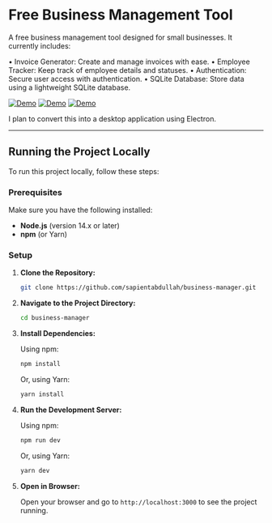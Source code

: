 # Free Business Management Tool

A free business management tool designed for small businesses. It currently includes:

  •	Invoice Generator: Create and manage invoices with ease.
  •	Employee Tracker: Keep track of employee details and statuses.
  •	Authentication: Secure user access with authentication.
  •	SQLite Database: Store data using a lightweight SQLite database.

[![Demo](https://cloud-gkyxa2oyn-hack-club-bot.vercel.app/0screenshot_2024-08-29_at_7.38.29___pm.png)](https://cloud-gkyxa2oyn-hack-club-bot.vercel.app/0screenshot_2024-08-29_at_7.38.29___pm.png)
[![Demo](https://cloud-rbn8npo86-hack-club-bot.vercel.app/0screenshot_2024-08-29_at_7.39.00___pm.png)](https://cloud-rbn8npo86-hack-club-bot.vercel.app/0screenshot_2024-08-29_at_7.39.00___pm.png)
[![Demo](https://cloud-gp1296eig-hack-club-bot.vercel.app/0screenshot_2024-08-29_at_7.39.52___pm.png)](https://cloud-gp1296eig-hack-club-bot.vercel.app/0screenshot_2024-08-29_at_7.39.52___pm.png)

 I plan to convert this into a desktop application using Electron.

---

## Running the Project Locally

To run this project locally, follow these steps:

### Prerequisites

Make sure you have the following installed:
- **Node.js** (version 14.x or later)
- **npm** (or Yarn)

### Setup

1. **Clone the Repository:**

   ```bash
   git clone https://github.com/sapientabdullah/business-manager.git
   ```

2. **Navigate to the Project Directory:**

   ```bash
   cd business-manager
   ```

3. **Install Dependencies:**

   Using npm:
   ```bash
   npm install
   ```

   Or, using Yarn:
   ```bash
   yarn install
   ```

4. **Run the Development Server:**

   Using npm:
   ```bash
   npm run dev
   ```

   Or, using Yarn:
   ```bash
   yarn dev
   ```

5. **Open in Browser:**

   Open your browser and go to `http://localhost:3000` to see the project running.
